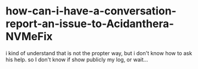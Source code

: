 # how-can-i-have-a-conversation-report-an-issue-to-Acidanthera-NVMeFix
i kind of understand that is not the propter way, but i don't know how to ask his help.
so I don't know if show publicly my log, or wait...
